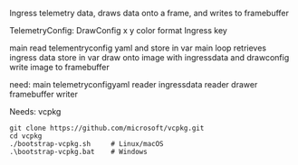 Ingress telemetry data, draws data onto a frame, and writes to framebuffer

TelemetryConfig:
  DrawConfig
    x
    y
    color
    format
  Ingress
    key




main
read telementryconfig yaml and store in var
main loop
retrieves ingress data store in var
draw onto image with ingressdata and drawconfig
write image to framebuffer


need:
main
telemetryconfigyaml reader
ingressdata reader
drawer
framebuffer writer



Needs:
vcpkg
```
git clone https://github.com/microsoft/vcpkg.git
cd vcpkg
./bootstrap-vcpkg.sh     # Linux/macOS
.\bootstrap-vcpkg.bat    # Windows
```
